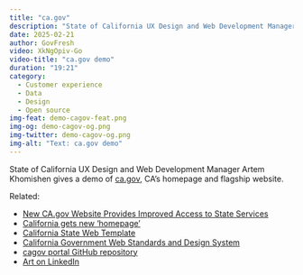 ```yaml
---
title: "ca.gov"
description: "State of California UX Design and Web Development Manager Artem Khomishen gives a demo of ca.gov"
date: 2025-02-21
author: GovFresh
video: XkNgOpiv-Go
video-title: "ca.gov demo"
duration: "19:21"
category:
  - Customer experience
  - Data
  - Design
  - Open source
img-feat: demo-cagov-feat.png
img-og: demo-cagov-og.png
img-twitter: demo-cagov-og.png
img-alt: "Text: ca.gov demo"
---
```


State of California UX Design and Web Development Manager Artem Khomishen gives a demo of [ca.gov](ca.gov), CA’s homepage and flagship website.

Related:

* [New CA.gov Website Provides Improved Access to State Services](https://techblog.cdt.ca.gov/2024/10/new-ca-gov-website-provides-improved-access-to-state-services/)
* [California gets new ‘homepage’](https://www.gov.ca.gov/2024/10/04/california-gets-new-homepage-states-revamped-ca-gov-makes-it-easier-to-access-government-services-and-programs/)
* [California State Web Template](https://template.webstandards.ca.gov/)
* [California Government Web Standards and Design System](https://webstandards.ca.gov/)
* [cagov portal GitHub repository](https://github.com/Office-of-Digital-Services/cagovportal)
* [Art on LinkedIn](https://www.linkedin.com/in/artuoma/)